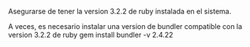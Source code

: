 Asegurarse de tener la version 3.2.2 de ruby instalada en el sistema.

A veces, es necesario instalar una version de bundler compatible con la version 3.2.2 de ruby
gem install bundler -v 2.4.22